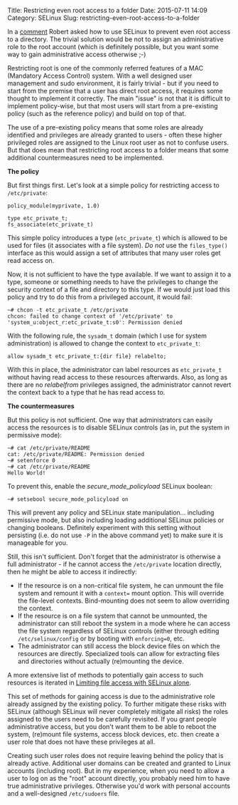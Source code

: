 Title: Restricting even root access to a folder
Date: 2015-07-11 14:09
Category: SELinux
Slug: restricting-even-root-access-to-a-folder

In a
[comment](http://blog.siphos.be/2014/01/private-key-handling-and-selinux-protection/comment-page-1/#comment-143323)
Robert asked how to use SELinux to prevent even root access to a
directory. The trivial solution would be not to assign an administrative
role to the root account (which is definitely possible, but you want
some way to gain administrative access otherwise ;-)

Restricting root is one of the commonly referred features of a MAC
(Mandatory Access Control) system. With a well designed user management
and sudo environment, it is fairly trivial - but if you need to start
from the premise that a user has direct root access, it requires some
thought to implement it correctly. The main "issue" is not that it is
difficult to implement policy-wise, but that most users will start from
a pre-existing policy (such as the reference policy) and build on top of
that.

<!-- PELICAN_END_SUMMARY -->

The use of a pre-existing policy means that some roles are already
identified and privileges are already granted to users - often these
higher privileged roles are assigned to the Linux root user as not to
confuse users. But that does mean that restricting root access to a
folder means that some additional countermeasures need to be
implemented.

**The policy**

But first things first. Let's look at a simple policy for restricting
access to `/etc/private`:

    policy_module(myprivate, 1.0)

    type etc_private_t;
    fs_associate(etc_private_t)

This simple policy introduces a type (`etc_private_t`) which is allowed
to be used for files (it associates with a file system). *Do not* use
the `files_type()` interface as this would assign a set of attributes
that many user roles get read access on.

Now, it is not sufficient to have the type available. If we want to
assign it to a type, someone or something needs to have the privileges
to change the security context of a file and directory to this type. If
we would just load this policy and try to do this from a privileged
account, it would fail:

    ~# chcon -t etc_private_t /etc/private
    chcon: failed to change context of '/etc/private' to 'system_u:object_r:etc_private_t:s0': Permission denied

With the following rule, the `sysadm_t` domain (which I use for system
administration) is allowed to change the context to `etc_private_t`:

    allow sysadm_t etc_private_t:{dir file} relabelto;

With this in place, the administrator can label resources as
`etc_private_t` without having read access to these resources
afterwards. Also, as long as there are no *relabelfrom* privileges
assigned, the administrator cannot revert the context back to a type
that he has read access to.

**The countermeasures**

But this policy is not sufficient. One way that administrators can
easily access the resources is to disable SELinux controls (as in, put
the system in permissive mode):

    ~# cat /etc/private/README
    cat: /etc/private/README: Permission denied
    ~# setenforce 0
    ~# cat /etc/private/README
    Hello World!

To prevent this, enable the *secure\_mode\_policyload* SELinux boolean:

    ~# setsebool secure_mode_policyload on

This will prevent any policy and SELinux state manipulation... including
permissive mode, but also including loading additional SELinux policies
or changing booleans. Definitely experiment with this setting without
persisting (i.e. do not use `-P` in the above command yet) to make sure
it is manageable for you.

Still, this isn't sufficient. Don't forget that the administrator is
otherwise a full administrator - if he cannot access the `/etc/private`
location directly, then he might be able to access it indirectly:

-   If the resource is on a non-critical file system, he can unmount the
    file system and remount it with a `context=` mount option. This will
    override the file-level contexts. Bind-mounting does not seem to
    allow overriding the context.
-   If the resource is on a file system that cannot be unmounted, the
    administrator can still reboot the system in a mode where he can
    access the file system regardless of SELinux controls (either
    through editing `/etc/selinux/config` or by booting with
    `enforcing=0`, etc.
-   The administrator can still access the block device files on which
    the resources are directly. Specialized tools can allow for
    extracting files and directories without actually (re)mounting
    the device.

A more extensive list of methods to potentially gain access to such
resources is iterated in [Limiting file access with SELinux
alone](http://blog.siphos.be/2013/12/limiting-file-access-with-selinux-alone/).

This set of methods for gaining access is due to the administrative role
already assigned by the existing policy. To further mitigate these risks
with SELinux (although SELinux will never completely mitigate all risks)
the roles assigned to the users need to be carefully revisited. If you
grant people administrative access, but you don't want them to be able
to reboot the system, (re)mount file systems, access block devices, etc.
then create a user role that does not have these privileges at all.

Creating such user roles does not require leaving behind the policy that
is already active. Additional user domains can be created and granted to
Linux accounts (including root). But in my experience, when you need to
allow a user to log on as the "root" account directly, you probably need
him to have true administrative privileges. Otherwise you'd work with
personal accounts and a well-designed `/etc/sudoers` file.
